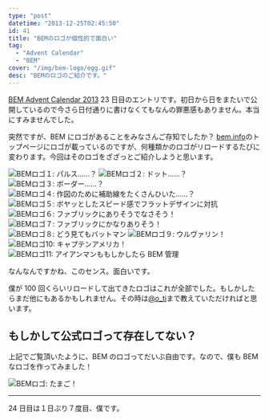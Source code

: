 ```yaml
---
type: "post"
datetime: "2013-12-25T02:45:50"
id: 41
title: "BEMのロゴが個性的で面白い"
tag:
  - "Advent Calendar"
  - "BEM"
cover: "/img/bem-logo/egg.gif"
desc: "BEMのロゴのご紹介です。"
---
```


[BEM Advent Calendar 2013](http://www.adventar.org/calendars/61) 23 日目のエントリです。初日から日をまたいで公開しているので今さら日付通りに書けなくてもなんの罪悪感もありません。本当にすみませんでした。

突然ですが、BEM にロゴがあることをみなさんご存知でしたか？ [bem.info](http://bem.info/)のトップページにロゴが載っているのですが、何種類かのロゴがリロードするたびに変わります。今回はそのロゴをざざっとご紹介しようと思います。

<img src="/img/bem-logo/01.gif" alt="BEMロゴ１: パルス......？" />

<img src="/img/bem-logo/02.gif" alt="BEMロゴ２: ドット......？" />

<img src="/img/bem-logo/03.gif" alt="BEMロゴ３: ボーダー......？" />

<img src="/img/bem-logo/04.gif" alt="BEMロゴ４: 作図のために補助線をたくさんひいた......？" />

<img src="/img/bem-logo/05.gif" alt="BEMロゴ５: ボヤッとしたスピード感でフラットデザインに対抗" />

<img src="/img/bem-logo/06.gif" alt="BEMロゴ６: ファブリックにありそうでなさそう！" />

<img src="/img/bem-logo/07.gif" alt="BEMロゴ７: ファブリックにかなりありそう！" />

<img src="/img/bem-logo/08.gif" alt="BEMロゴ８: どう見てもバットマン" />

<img src="/img/bem-logo/09.gif" alt="BEMロゴ９: ウルヴァリン！" />

<img src="/img/bem-logo/10.gif" alt="BEMロゴ10: キャプテンアメリカ！" />

<img src="/img/bem-logo/11.gif" alt="BEMロゴ11: アイアンマンももしかしたら BEM 管理" />

なんなんですかね、このセンス。面白いです。

僕が 100 回くらいリロードして出てきたロゴはこれが全部でした。もしかしたらまだ他にもあるかもしれません。その時は[@o_ti](https://twitter.com/o_ti)まで教えていただければと思います。

## もしかして公式ロゴって存在してない？

上記でご覧頂いたように、BEM のロゴってだいぶ自由です。なので、僕も BEM なロゴを作ってみました！

<img src="/img/bem-logo/egg.gif" alt="BEMロゴ: たまご！" />

---

24 日目は１日ぶり７度目、僕です。
